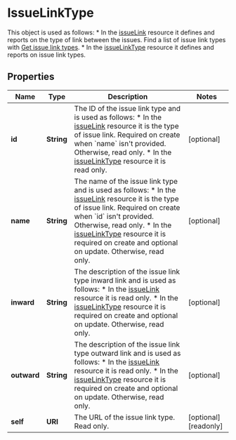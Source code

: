 

# IssueLinkType

This object is used as follows:   *  In the [ issueLink](#api-rest-api-2-issueLink-post) resource it defines and reports on the type of link between the issues. Find a list of issue link types with [Get issue link types](#api-rest-api-2-issueLinkType-get).  *  In the [ issueLinkType](#api-rest-api-2-issueLinkType-post) resource it defines and reports on issue link types.

## Properties

Name | Type | Description | Notes
------------ | ------------- | ------------- | -------------
**id** | **String** | The ID of the issue link type and is used as follows:   *  In the [ issueLink](#api-rest-api-2-issueLink-post) resource it is the type of issue link. Required on create when &#x60;name&#x60; isn&#39;t provided. Otherwise, read only.  *  In the [ issueLinkType](#api-rest-api-2-issueLinkType-post) resource it is read only. |  [optional]
**name** | **String** | The name of the issue link type and is used as follows:   *  In the [ issueLink](#api-rest-api-2-issueLink-post) resource it is the type of issue link. Required on create when &#x60;id&#x60; isn&#39;t provided. Otherwise, read only.  *  In the [ issueLinkType](#api-rest-api-2-issueLinkType-post) resource it is required on create and optional on update. Otherwise, read only. |  [optional]
**inward** | **String** | The description of the issue link type inward link and is used as follows:   *  In the [ issueLink](#api-rest-api-2-issueLink-post) resource it is read only.  *  In the [ issueLinkType](#api-rest-api-2-issueLinkType-post) resource it is required on create and optional on update. Otherwise, read only. |  [optional]
**outward** | **String** | The description of the issue link type outward link and is used as follows:   *  In the [ issueLink](#api-rest-api-2-issueLink-post) resource it is read only.  *  In the [ issueLinkType](#api-rest-api-2-issueLinkType-post) resource it is required on create and optional on update. Otherwise, read only. |  [optional]
**self** | **URI** | The URL of the issue link type. Read only. |  [optional] [readonly]



